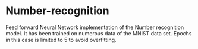 # Number-recognition
Feed forward Neural Network implementation of the  Number recognition model. It has been trained on numerous data
of the MNIST data set. Epochs in this case is limited to 5 to avoid overfitting.

